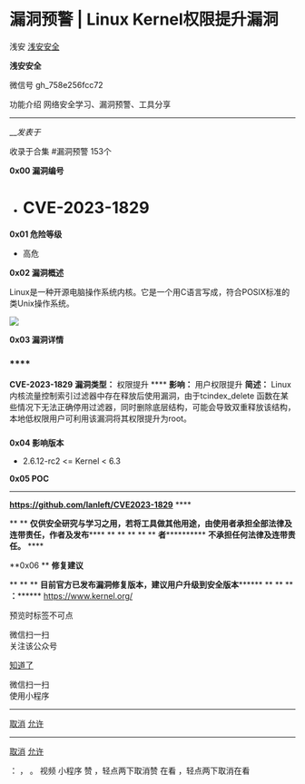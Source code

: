 #  漏洞预警 | Linux Kernel权限提升漏洞

浅安  [ 浅安安全 ](javascript:void\(0\);)

**浅安安全** ![]()

微信号 gh_758e256fcc72

功能介绍 网络安全学习、漏洞预警、工具分享

____

___发表于_

收录于合集 #漏洞预警 153个

**0x00 漏洞编号**

  * # CVE-2023-1829

 **0x01 危险等级**

  * 高危  

 **0x02 漏洞概述**

Linux是一种开源电脑操作系统内核。它是一个用C语言写成，符合POSIX标准的类Unix操作系统。

![](https://raw.githubusercontent.com/tuchuang9/tc1/refs/heads/main/public/20230622092807.png)

 **0x03 漏洞详情**

###

###  ****

 **CVE-2023-1829** **漏洞类型：** 权限提升 **** **影响：** 用户权限提升 **简述：**
Linux内核流量控制索引过滤器中存在释放后使用漏洞，由于tcindex_delete
函数在某些情况下无法正确停用过滤器，同时删除底层结构，可能会导致双重释放该结构，本地低权限用户可利用该漏洞将其权限提升为root。

###

 **0x04 影响版本**

  * 2.6.12-rc2 <= Kernel < 6.3

 **0x05 POC**  

 ****

 **https://github.com/lanleft/CVE2023-1829** ****

 ** ** **仅供安全研究与学习之用，若将工具做其他用途，由使用者承担全部法律及连带责任，作者及发布****** ** ** ** ** **
**者************ **不承担任何法律及连带责任。** ****

 **0x06  ** **修复建议**

 ** ** ** **目前官方已发布漏洞修复版本，建议用户升级到安全版本******** ** ** ** **：********
https://www.kernel.org/

  

预览时标签不可点

微信扫一扫  
关注该公众号

[知道了](javascript:;)

微信扫一扫  
使用小程序

****

[取消](javascript:void\(0\);) [允许](javascript:void\(0\);)

****

[取消](javascript:void\(0\);) [允许](javascript:void\(0\);)

： ， 。   视频 小程序 赞 ，轻点两下取消赞 在看 ，轻点两下取消在看

